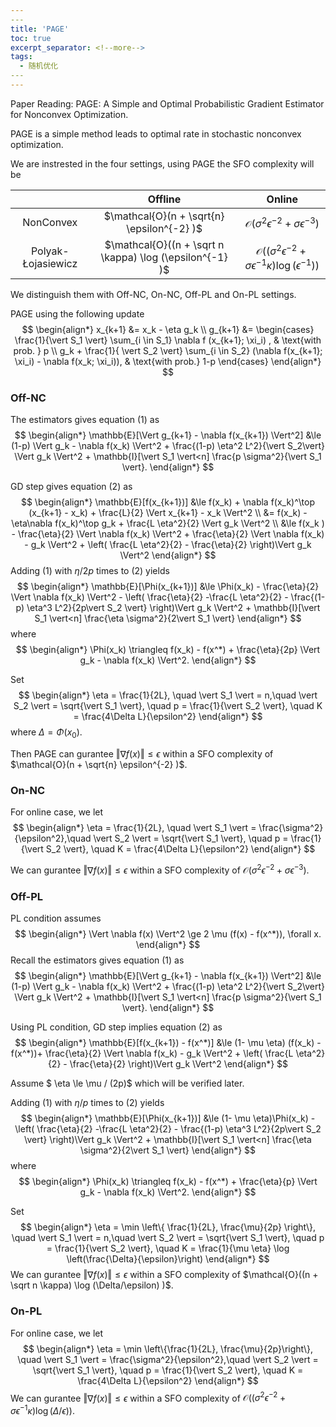 ```yaml
---
​---
title: 'PAGE'
toc: true
excerpt_separator: <!--more-->
tags: 		
  - 随机优化
​---
---
```




Paper Reading: PAGE: A Simple and Optimal Probabilistic Gradient Estimator for Nonconvex Optimization.



<!--more-->

PAGE is a simple method leads to optimal rate in stochastic nonconvex optimization.

We are instrested in the four settings, using PAGE the SFO complexity will be

|                    |                          Offline                          |                            Online                            |
| :----------------: | :-------------------------------------------------------: | :----------------------------------------------------------: |
|     NonConvex      |        $\mathcal{O}(n + \sqrt{n} \epsilon^{-2} )$         | $\mathcal{O}(\sigma^2 \epsilon^{-2} + \sigma\epsilon^{-3} )$ |
| Polyak-Łojasiewicz | $\mathcal{O}((n + \sqrt n  \kappa) \log (\epsilon^{-1} )$ | $\mathcal{O}( (\sigma^2 \epsilon^{-2} + \sigma\epsilon^{-1} \kappa) \log(\epsilon^{-1}) )$ |

We distinguish them with Off-NC, On-NC, Off-PL and On-PL settings.



PAGE using the following update
$$
\begin{align*}
x_{k+1} &= x_k - \eta g_k \\
g_{k+1} &= 
\begin{cases}
\frac{1}{\vert S_1 \vert} \sum_{i \in S_1} \nabla f (x_{k+1}; \xi_i) , & \text{with prob. } p \\
g_k + \frac{1}{ \vert S_2 \vert} \sum_{i \in S_2} (\nabla f(x_{k+1}; \xi_i) - \nabla f(x_k; \xi_i)), & \text{with prob.} 1-p
\end{cases}
\end{align*}
$$

### Off-NC


The estimators gives equation (1) as
$$
\begin{align*}
\mathbb{E}[\Vert g_{k+1} - \nabla f(x_{k+1}) \Vert^2] &\le (1-p) \Vert g_k - \nabla f(x_k) \Vert^2 + \frac{(1-p) \eta^2 L^2}{\vert S_2\vert} \Vert g_k \Vert^2 + \mathbb{I}[\vert S_1 \vert<n] \frac{p \sigma^2}{\vert S_1 \vert}.
\end{align*}
$$


GD step gives equation (2) as 
$$
\begin{align*}
\mathbb{E}[f(x_{k+1})] &\le f(x_k) + \nabla f(x_k)^\top (x_{k+1} - x_k) + \frac{L}{2} \Vert x_{k+1} - x_k \Vert^2 \\
&= f(x_k) - \eta\nabla f(x_k)^\top g_k + \frac{L \eta^2}{2} \Vert g_k \Vert^2 \\
&\le f(x_k ) - \frac{\eta}{2} \Vert \nabla f(x_k) \Vert^2 + \frac{\eta}{2} \Vert \nabla f(x_k) - g_k \Vert^2 + \left( \frac{L \eta^2}{2}  - \frac{\eta}{2} \right)\Vert g_k \Vert^2
\end{align*}
$$
Adding (1) with $\eta / 2p$ times to (2) yields
$$
\begin{align*}
\mathbb{E}[\Phi(x_{k+1})] &\le \Phi(x_k) -  \frac{\eta}{2} \Vert \nabla f(x_k) \Vert^2 - \left(  \frac{\eta}{2} -\frac{L \eta^2}{2} - \frac{(1-p) \eta^3 L^2}{2p\vert S_2 \vert} \right)\Vert g_k \Vert^2 + \mathbb{I}[\vert S_1 \vert<n] \frac{\eta \sigma^2}{2\vert S_1 \vert}
\end{align*}
$$
where 
$$
\begin{align*}
\Phi(x_k) \triangleq f(x_k) - f(x^*) + \frac{\eta}{2p} \Vert g_k - \nabla f(x_k) \Vert^2.
\end{align*}
$$

Set 
$$
\begin{align*}
\eta = \frac{1}{2L}, \quad \vert S_1 \vert = n,\quad \vert S_2 \vert  = \sqrt{\vert S_1 \vert}, \quad  p = \frac{1}{\vert S_2 \vert}, \quad K = \frac{4\Delta L}{\epsilon^2} 
\end{align*}
$$
where $\Delta = \Phi(x_0)$. 

Then PAGE can gurantee $\Vert \nabla f(x) \Vert \le \epsilon$ within a SFO complexity of $\mathcal{O}(n + \sqrt{n} \epsilon^{-2} )$.



### On-NC

For online case, we let
$$
\begin{align*}
\eta = \frac{1}{2L}, \quad \vert S_1 \vert = \frac{\sigma^2}{\epsilon^2},\quad \vert S_2 \vert  = \sqrt{\vert S_1 \vert}, \quad  p = \frac{1}{\vert S_2 \vert}, \quad K = \frac{4\Delta L}{\epsilon^2} 
\end{align*}
$$


We can gurantee $\Vert \nabla f(x) \Vert \le \epsilon$ within a SFO complexity of $\mathcal{O}(\sigma^2 \epsilon^{-2} + \sigma\epsilon^{-3} )$.



### Off-PL



PL condition assumes
$$
\begin{align*}
\Vert \nabla f(x) \Vert^2 \ge 2 \mu (f(x) - f(x^*)), \forall x.
\end{align*}
$$
Recall the estimators gives equation (1) as
$$
\begin{align*}
\mathbb{E}[\Vert g_{k+1} - \nabla f(x_{k+1}) \Vert^2] &\le (1-p) \Vert g_k - \nabla f(x_k) \Vert^2 + \frac{(1-p) \eta^2 L^2}{\vert S_2\vert} \Vert g_k \Vert^2 + \mathbb{I}[\vert S_1 \vert<n] \frac{p \sigma^2}{\vert S_1 \vert}.
\end{align*}
$$

Using PL condition, GD step implies equation (2) as
$$
\begin{align*}
\mathbb{E}[f(x_{k+1}) - f(x^*)] &\le (1- \mu \eta) (f(x_k) - f(x^*))+ \frac{\eta}{2} \Vert \nabla f(x_k) - g_k \Vert^2 + \left( \frac{L \eta^2}{2}  - \frac{\eta}{2} \right)\Vert g_k \Vert^2
\end{align*}
$$


Assume $ \eta \le \mu / (2p)$ which will be verified later.

Adding (1) with $\eta / p$ times to (2) yields
$$
\begin{align*}
\mathbb{E}[\Phi(x_{k+1})] &\le (1- \mu \eta)\Phi(x_k)  - \left(  \frac{\eta}{2} -\frac{L \eta^2}{2} - \frac{(1-p) \eta^3 L^2}{2p\vert S_2 \vert} \right)\Vert g_k \Vert^2 + \mathbb{I}[\vert S_1 \vert<n] \frac{\eta \sigma^2}{2\vert S_1 \vert}
\end{align*}
$$
where 
$$
\begin{align*}
\Phi(x_k) \triangleq f(x_k) - f(x^*) + \frac{\eta}{p} \Vert g_k - \nabla f(x_k) \Vert^2.
\end{align*}
$$



Set 
$$
\begin{align*}
\eta = \min \left\{ \frac{1}{2L}, \frac{\mu}{2p} \right\}, \quad \vert S_1 \vert = n,\quad \vert S_2 \vert  = \sqrt{\vert S_1 \vert}, \quad  p = \frac{1}{\vert S_2 \vert}, \quad K = \frac{1}{\mu \eta} \log \left(\frac{\Delta}{\epsilon}\right)
\end{align*}
$$
We can gurantee $\Vert \nabla f(x) \Vert \le \epsilon$ within a SFO complexity of $\mathcal{O}((n + \sqrt n  \kappa) \log (\Delta/\epsilon) )$.



### On-PL

For online case, we let
$$
\begin{align*}
\eta = \min \left\{\frac{1}{2L}, \frac{\mu}{2p}\right\}, \quad \vert S_1 \vert = \frac{\sigma^2}{\epsilon^2},\quad \vert S_2 \vert  = \sqrt{\vert S_1 \vert}, \quad  p = \frac{1}{\vert S_2 \vert}, \quad K = \frac{4\Delta L}{\epsilon^2} 
\end{align*}
$$
We can gurantee $\Vert \nabla f(x) \Vert \le \epsilon$ within a SFO complexity of $\mathcal{O}( (\sigma^2 \epsilon^{-2} + \sigma\epsilon^{-1} \kappa) \log(\Delta/\epsilon) )$.

